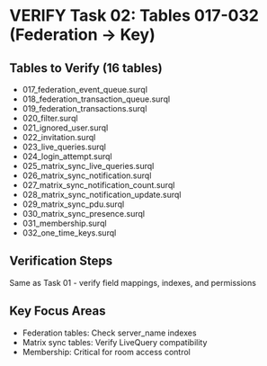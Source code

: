 # VERIFY Task 02: Tables 017-032 (Federation → Key)

## Tables to Verify (16 tables)
- 017_federation_event_queue.surql
- 018_federation_transaction_queue.surql
- 019_federation_transactions.surql
- 020_filter.surql
- 021_ignored_user.surql
- 022_invitation.surql
- 023_live_queries.surql
- 024_login_attempt.surql
- 025_matrix_sync_live_queries.surql
- 026_matrix_sync_notification.surql
- 027_matrix_sync_notification_count.surql
- 028_matrix_sync_notification_update.surql
- 029_matrix_sync_pdu.surql
- 030_matrix_sync_presence.surql
- 031_membership.surql
- 032_one_time_keys.surql

## Verification Steps
Same as Task 01 - verify field mappings, indexes, and permissions

## Key Focus Areas
- Federation tables: Check server_name indexes
- Matrix sync tables: Verify LiveQuery compatibility
- Membership: Critical for room access control

